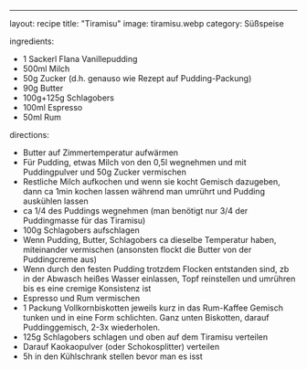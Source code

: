 ---

layout: recipe
title: "Tiramisu"
image: tiramisu.webp
category: Süßspeise

ingredients:
- 1 Sackerl Flana Vanillepudding
- 500ml Milch
- 50g Zucker (d.h. genauso wie Rezept auf Pudding-Packung)
- 90g Butter
- 100g+125g Schlagobers
- 100ml Espresso
- 50ml Rum

directions:
- Butter auf Zimmertemperatur aufwärmen
- Für Pudding, etwas Milch von den 0,5l wegnehmen und mit Puddingpulver und 50g Zucker vermischen
- Restliche Milch aufkochen und wenn sie kocht Gemisch dazugeben, dann ca 1min kochen lassen während man umrührt und Pudding auskühlen lassen
- ca 1/4 des Puddings wegnehmen (man benötigt nur 3/4 der Puddingmasse für das Tiramisu)
- 100g Schlagobers aufschlagen
- Wenn Pudding, Butter, Schlagobers ca dieselbe Temperatur haben, miteinander vermischen (ansonsten flockt die Butter von der Puddingcreme aus)
- Wenn durch den festen Pudding trotzdem Flocken entstanden sind, zb in der Abwasch heißes Wasser einlassen, Topf reinstellen und umrühren bis es eine cremige Konsistenz ist
- Espresso und Rum vermischen
- 1 Packung Vollkornbiskotten jeweils kurz in das Rum-Kaffee Gemisch tunken und in eine Form schlichten. Ganz unten Biskotten, darauf Puddinggemisch, 2-3x wiederholen.
- 125g Schlagobers schlagen und oben auf dem Tiramisu verteilen
- Darauf Kaokaopulver (oder Schokosplitter) verteilen
- 5h in den Kühlschrank stellen bevor man es isst
